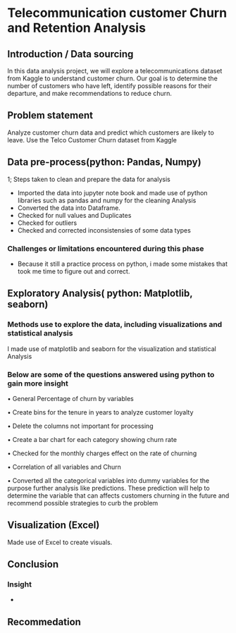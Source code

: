 # Telecommunication  customer Churn and Retention Analysis

## Introduction / Data sourcing
In this data analysis project, we will explore a telecommunications dataset from Kaggle to understand customer churn. 
Our goal is to determine the number of customers who have left, identify possible reasons for their departure, and make recommendations to reduce churn.

## Problem statement
 Analyze customer churn data and predict which customers are likely to leave. Use the Telco Customer Churn dataset from Kaggle

## Data pre-process(python: Pandas, Numpy)

1;	Steps taken to clean and prepare the data for analysis

 +  Imported the data into jupyter note book and made use of python libraries such as pandas and numpy for the cleaning Analysis
 +  Converted the data into Dataframe.
 +  Checked for null values and Duplicates
 +  Checked for outliers
 +  Checked and corrected inconsistensies of some data types
 

###	Challenges or limitations encountered during this phase
+ Because it still a practice process on python, i made some mistakes that took me time to figure out and correct.

## Exploratory Analysis( python: Matplotlib, seaborn)

### Methods use to explore the data, including visualizations and statistical analysis

  I made use of matplotlib and seaborn for the visualization and statistical Analysis 
 
### Below are some of the questions answered using python to gain more insight
 
 •	General Percentage of churn by variables
 
•	Create bins for the tenure in years to analyze customer loyalty

•	Delete the columns not important for processing

•	Create a bar chart for each category showing churn rate

•	Checked for the monthly charges effect on the rate of churning

•	Correlation of all variables and Churn

•	Converted all the categorical variables into dummy variables for the purpose further analysis like predictions. 
These prediction will help to determine the variable that can affects customers churning in the future  and recommend possible strategies to curb the problem

## Visualization (Excel)

Made use of Excel to create visuals.

## Conclusion

### Insight
+ 
## Recommedation



